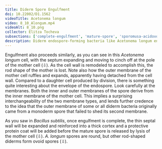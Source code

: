 ```yaml
---
title: Diderm Spore Engulfment
doi: 10.22002/D1.1562
videoTitle: Acetonema longum
video: 8_10_Alongum.mp4
videoAlt: 8_10.png
collector: Elitza Tocheva
subsections: ['complete-engulfment', 'mature-spore', 'sporomusa-acidovorans-sporulation']
description: Diderm endospore-forming bacteria like Acetonema longum engulf their spores in two membranes, both of which come from the cell's inner membrane
---
```


Engulfment also proceeds similarly, as you can see in this *Acetonema longum* cell, with the septum expanding and moving to cinch off at the pole of the mother cell (⇩). As the cell wall is remodeled to accomplish this, the rod shape of the mother is lost. Note also how the outer membrane of the mother cell ruffles and expands, apparently having detached from the cell wall. Compared to a daughter cell produced by division, there is something quite interesting about the envelope of the endospore. Look carefully at the membranes. Both the inner and outer membranes of the spore derive from the inner membrane of the mother cell. This implies a surprising interchangeability of the two membrane types, and lends further credence to the idea that the outer membrane of some or all diderm bacteria originally came from a monoderm spore that failed to shed its second membrane.

As you saw in *Bacillus subtilis*, once engulfment is complete, the thin septal wall will be expanded and reinforced into a thick cortex and a protective protein coat will be added before the mature spore is released by lysis of the mother cell (⇩).  *A. longum* spores are round, but other rod-shaped diderms form ovoid spores (⇩).

